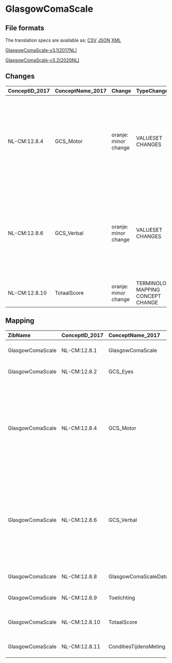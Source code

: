 # GlasgowComaScale
## File formats

The translation specs are available as: 
[CSV](../csv/GlasgowComaScale.csv) [JSON](../json/GlasgowComaScale.json) [XML](../xml/GlasgowComaScale.xml)



[GlasgowComaScale-v3.1(2017NL)](https://zibs.nl/wiki/GlasgowComaScale-v3.1(2017NL))

[GlasgowComaScale-v3.2(2020NL)](https://zibs.nl/wiki/GlasgowComaScale-v3.2(2020NL))









## Changes

| ConceptID_2017   | ConceptName_2017   | Change               | TypeChange                         | Impact_heen   | TRANSLATIE_spec_heen                                                  | Impact_terug   | TRANSLATIE_spec_terug                                                 | Omschrijving                                                                                                                                   |
|:-----------------|:-------------------|:---------------------|:-----------------------------------|:--------------|:----------------------------------------------------------------------|:---------------|:----------------------------------------------------------------------|:-----------------------------------------------------------------------------------------------------------------------------------------------|
| NL-CM:12.8.4     | GCS_Motor          | oranje: minor change | VALUESET CHANGES                   | Low           | valuesets 2017 -> valueset 2020 regel                                 | Medium         | valuesets 2017 <- valueset 2020 regel                                 | De Verbal en Motor waardenlijsten zijn vervangen door de waardenlijsten zoals vastgelegd in het Word document dat aan dit issue is toegevoegd. |
| NL-CM:12.8.6     | GCS_Verbal         | oranje: minor change | VALUESET CHANGES                   | Low           | valuesets 2017 -> valueset 2020 regel                                 | Medium         | valuesets 2017 <- valueset 2020 regel                                 | De Verbal en Motor waardenlijsten zijn vervangen door de waardenlijsten zoals vastgelegd in het Word document dat aan dit issue is toegevoegd. |
| NL-CM:12.8.10    | TotaalScore        | oranje: minor change | TERMINOLOGY MAPPING CONCEPT CHANGE | Medium        | SCT DefinitionCode [blank] -> [444323003 Modified Glasgow coma score] | Medium         | SCT DefinitionCode [444323003 Modified Glasgow coma score] -> [blank] | SNOMED CT DefintionCode concept aangepast                                                                                                      |

## Mapping

| ZibName          | ConceptID_2017   | ConceptName_2017          | Codelists_2017                                                           | Change                  | ConceptID_2020   | ConceptName_2020          | Codelists_2020                                                           | Bits                | Omschrijving                                                                                                                                   | TypeChange                         | Impact_heen   | TRANSLATIE_spec_heen                                                  | Impact_terug   | TRANSLATIE_spec_terug                                                 |
|:-----------------|:-----------------|:--------------------------|:-------------------------------------------------------------------------|:------------------------|:-----------------|:--------------------------|:-------------------------------------------------------------------------|:--------------------|:-----------------------------------------------------------------------------------------------------------------------------------------------|:-----------------------------------|:--------------|:----------------------------------------------------------------------|:---------------|:----------------------------------------------------------------------|
| GlasgowComaScale | NL-CM:12.8.1     | GlasgowComaScale          |                                                                          | groen: geen wijzigingen | NL-CM:12.8.1     | GlasgowComaScale          |                                                                          |                     |                                                                                                                                                |                                    |               |                                                                       |                |                                                                       |
| GlasgowComaScale | NL-CM:12.8.2     | GCS_Eyes                  | GCS_EyesCodelijst                                                        | groen: geen wijzigingen | NL-CM:12.8.2     | GCS_Eyes                  | GCS_EyesCodelijst                                                        |                     |                                                                                                                                                |                                    |               |                                                                       |                |                                                                       |
| GlasgowComaScale | NL-CM:12.8.4     | GCS_Motor                 | GCS_MotorCodelijst; GCS_MotorCodelijstBaby; GCS_MotorCodelijstKleuter    | oranje: minor change    | NL-CM:12.8.4     | GCS_Motor                 | GCS_MotorCodelijst; GCS_MotorCodelijstBaby; GCS_MotorCodelijstKleuter    | ZIB-1085 ; ZIB-1314 | De Verbal en Motor waardenlijsten zijn vervangen door de waardenlijsten zoals vastgelegd in het Word document dat aan dit issue is toegevoegd. | VALUESET CHANGES                   | Low           | valuesets 2017 -> valueset 2020 regel                                 | Medium         | valuesets 2017 <- valueset 2020 regel                                 |
| GlasgowComaScale | NL-CM:12.8.6     | GCS_Verbal                | GCS_VerbalCodelijst; GCS_VerbalCodelijstBaby; GCS_VerbalCodelijstKleuter | oranje: minor change    | NL-CM:12.8.6     | GCS_Verbal                | GCS_VerbalCodelijst; GCS_VerbalCodelijstBaby; GCS_VerbalCodelijstKleuter | ZIB-1085 ; ZIB-1314 | De Verbal en Motor waardenlijsten zijn vervangen door de waardenlijsten zoals vastgelegd in het Word document dat aan dit issue is toegevoegd. | VALUESET CHANGES                   | Low           | valuesets 2017 -> valueset 2020 regel                                 | Medium         | valuesets 2017 <- valueset 2020 regel                                 |
| GlasgowComaScale | NL-CM:12.8.8     | GlasgowComaScaleDatumTijd |                                                                          | groen: geen wijzigingen | NL-CM:12.8.8     | GlasgowComaScaleDatumTijd |                                                                          |                     |                                                                                                                                                |                                    |               |                                                                       |                |                                                                       |
| GlasgowComaScale | NL-CM:12.8.9     | Toelichting               |                                                                          | groen: geen wijzigingen | NL-CM:12.8.9     | Toelichting               |                                                                          |                     |                                                                                                                                                |                                    |               |                                                                       |                |                                                                       |
| GlasgowComaScale | NL-CM:12.8.10    | TotaalScore               |                                                                          | oranje: minor change    | NL-CM:12.8.10    | TotaalScore               |                                                                          | ZIB-1050            | SNOMED CT DefintionCode concept aangepast                                                                                                      | TERMINOLOGY MAPPING CONCEPT CHANGE | Medium        | SCT DefinitionCode [blank] -> [444323003 Modified Glasgow coma score] | Medium         | SCT DefinitionCode [444323003 Modified Glasgow coma score] -> [blank] |
| GlasgowComaScale | NL-CM:12.8.11    | ConditiesTijdensMeting    | ConditiesTijdensMetingCodelijst                                          | groen: geen wijzigingen | NL-CM:12.8.11    | ConditiesTijdensMeting    | ConditiesTijdensMetingCodelijst                                          |                     |                                                                                                                                                |                                    |               |                                                                       |                |                                                                       |

